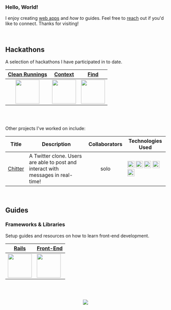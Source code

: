 ### Hello, World!

I enjoy creating [web apps](https://adrianhards.github.io/) and _how to_ guides. Feel free to [reach](https://www.linkedin.com/in/adrianhards/) out if you'd like to connect. Thanks for visiting!

<br>

## Hackathons
A selection of hackathons I have participated in to date.

<table>
  <thead>
    <tr>
      <th align="center"><a href="https://github.com/sandiskolarczyk/clean-runnings">Clean Runnings</a></th>
      <th align="center"><a href="https://github.com/adrianHards/Context">Context</a></th>
      <th align="center"><a href="https://github.com/adrianHards/Find">Find</a></th>
    </tr>
  </thead>
  <tbody>
    <tr>
      <td align="center"><a href="https://github.com/sandiskolarczyk/clean-runnings"><img src="https://pbs.twimg.com/profile_images/1498241570549731328/lks7Ir_o_400x400.jpg" width="75"></a></td>
      <td align="center"><a href="https://github.com/adrianHards/Context"><img src="https://railshackathon.com/assets/logo-40db3df7fb921a1c743f64def8409805b0ad67179efca108b2ece831766b9bf9.svg" width="75"></a></td>
      <td align="center"><a href="https://github.com/adrianHards/Find"><img src="https://hackforpeace.net/wp-content/uploads/2022/08/hfp-logo.svg" width="75"></a></td>
    </tr>
  </tbody>
</table>

</div>

<br>
<br>

Other projects I've worked on include:

<table>
  <thead>
    <tr>
      <th>Title</th>
      <th>Description</th>
      <th>Collaborators</th>
      <th>Technologies Used</th>
    </tr>
  </thead>
  <tbody>
    <tr>
      <td align="center"><a href="https://github.com/adrianHards/flask-chitter">Chitter</a></td>
      <td>A Twitter clone. Users are able to post and interact with messages in real-time!</td>
      <td align="center">solo</td>
      <td>
        <div>
          <img src="https://img.shields.io/badge/Flask-000000?style=for-the-badge&logo=flask&logoColor=white" height="22">
          <img src="https://img.shields.io/badge/Python-3776AB?style=for-the-badge&logo=python&logoColor=white" height="22">
          <img src="https://img.shields.io/badge/Jest-944058?style=for-the-badge&logo=jest&logoColor=white" height="22">
          <img src="https://img.shields.io/badge/PostgreSQL-30638B?style=for-the-badge&logo=postgresql&logoColor=white" height="22">
          <img src="https://img.shields.io/badge/Flask--Socket.IO-000000?style=for-the-badge&logo=flask&logoColor=black&color=F5F5F5" height="22">
        </div>
      </td>
    </tr>
  </tbody>
</table>

<br>

## Guides

### Frameworks & Libraries
Setup guides and resources on how to learn front-end development.

<div align="left">

<table>
  <thead>
    <tr>
      <th align="center"><a href="https://github.com/adrianHards/learning-rails">Rails</a></th>
      <th align="center"><a href="https://github.com/adrianHards/learning-frontend">Front-End</a></th>
    </tr>
  </thead>
  <tbody>
    <tr>
      <td><a href="https://github.com/adrianHards/learning-rails"><img src="https://cdn3.iconfinder.com/data/icons/popular-services-brands-vol-2/512/ruby-on-rails-512.png" width="75"></a></td>
      <td><a href="https://github.com/adrianHards/learning-frontend"><img src="https://upload.wikimedia.org/wikipedia/commons/b/bf/Front-end-logo-color%402x.png" width="75"></a></td>
    </tr>
  </tbody>
</table>

</div>

<br>
 
<div align="left">

<!-- [![](https://badges.peiyuan.ch/leetcode/puiiyuen/ranking?label=LeetCode&logo=leetcode)](https://leetcode.com/adrianLeetCode)
<img src="https://badges.peiyuan.ch/leetcode/adrianLeetCode/solved?difficulty=all">
<img src="https://badges.peiyuan.ch/leetcode/adrianLeetCode/solved?difficulty=easy">
<img src="https://badges.peiyuan.ch/leetcode/adrianLeetCode/solved?difficulty=medium">
<img src="https://badges.peiyuan.ch/leetcode/adrianLeetCode/solved?difficulty=hard">
 -->

<br>



<p align="center">
  <img src="https://visitor-badge.laobi.icu/badge?page_id=adrianhards" id="counter">
</p>
